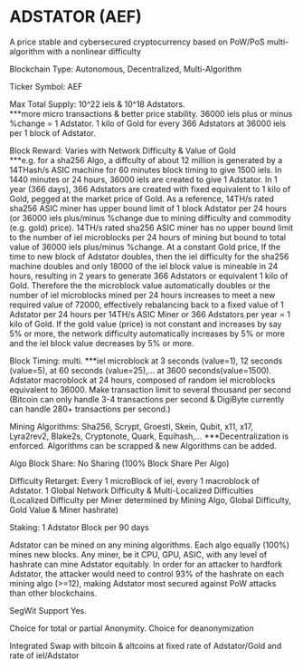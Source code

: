 # ADSTATOR (AEF)
A price stable and cybersecured cryptocurrency based on PoW/PoS multi-algorithm with a nonlinear difficulty

Blockchain Type: Autonomous, Decentralized, Multi-Algorithm

Ticker Symbol: AEF

Max Total Supply: 10^22 iels & 10^18 Adstators.  
***more micro transactions & better price stability.  36000 iels plus or minus %change = 1 Adstator. 1 kilo of Gold for every 366 Adstators at 36000 iels per 1 block of Adstator. 

Block Reward: Varies with Network Difficulty & Value of Gold          
***e.g. for a sha256 Algo, a diffculty of about 12 million is generated by a 14THash/s ASIC machine for 60 minutes block timing to give 1500 iels. In 1440 minutes or 24 hours, 36000 iels are created to give 1 Adstator. In 1 year (366 days), 366 Adstators are created with fixed equivalent to 1 kilo of Gold, pegged at the market price of Gold. As a reference, 14TH/s rated sha256 ASIC miner has upper bound limit of 1 block Adstator per 24 hours (or 36000 iels plus/minus %change due to mining difficulty and commodity (e.g. gold) price). 14TH/s rated sha256 ASIC miner has no upper bound limit to the number of iel microblocks per 24 hours of mining but bound to total value of 36000 iels plus/minus %change. At a constant Gold price, If the time to new block of Adstator doubles, then the iel difficulty for the sha256 machine doubles and only 18000 of the iel block value is mineable in 24 hours, resulting in 2 years to generate 366 Adstators or equivalent 1 kilo of Gold. Therefore the the microblock value automatically doubles or the number of iel microblocks mined per 24 hours increases to meet a new required value of 72000, effectively rebalancing back to a fixed value of 1 Adstator per 24 hours per 14TH/s ASIC Miner or 366 Adstators per year = 1 kilo of Gold. If the gold value (price) is not constant and increases by say 5% or more, the network difficulty automatically increases by 5% or more and the iel block value decreases by 5% or more.  

Block Timing: multi. 
***iel microblock at 3 seconds (value=1), 12 seconds (value=5), at 60 seconds (value=25),... at 3600 seconds(value=1500). Adstator macroblock at 24 hours, composed of random iel microblocks equivalent to 36000.  Make transaction limit to several thousand per second (Bitcoin can only handle 3-4 transactions per second & DigiByte currently can handle 280+ transactions per second.)  

Mining Algorithms: Sha256, Scrypt, Groestl, Skein, Qubit, x11, x17, Lyra2rev2, Blake2s, Cryptonote, Quark, Equihash,... ***Decentralization is enforced. Algorithms can be scrapped & new Algorithms can be added.

Algo Block Share: No Sharing (100% Block Share Per Algo)

Difficulty Retarget: Every 1 microBlock of iel, every 1 macroblock of Adstator. 1 Global Network Difficulty & Multi-Localized Difficulties (Localized Difficulty per Miner determined by Mining Algo, Global Difficulty, Gold Value & Miner hashrate)

Staking: 1 Adstator Block per 90 days 

Adstator can be mined on any mining algorithms. Each algo equally (100%) mines new blocks. Any miner, be it CPU, GPU, ASIC, with any level of hashrate can mine Adstator equitably. In order for an attacker to hardfork Adstator, the attacker would need to control 93% of the hashrate on each mining algo (>=12), making Adstator most secured against PoW attacks than other blockchains.

SegWit Support Yes.

Choice for total or partial Anonymity. Choice for deanonymization 

Integrated Swap with bitcoin & altcoins at fixed rate of Adstator/Gold and rate of iel/Adstator
